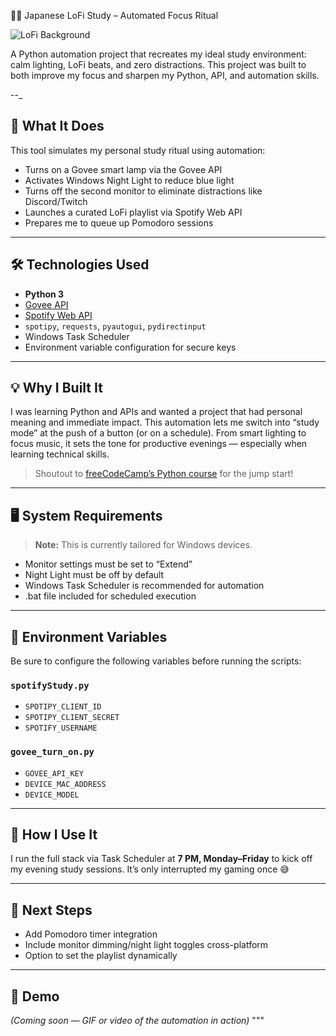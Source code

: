 🧘‍♂️ Japanese LoFi Study – Automated Focus Ritual

![LoFi Background](https://wallpapers.com/images/hd/lo-fi-desktop-n7xhiluyi3nkxcju.jpg)

A Python automation project that recreates my ideal study environment: calm lighting, LoFi beats, and zero distractions. This project was built to both improve my focus and sharpen my Python, API, and automation skills.

--_

## 🧠 What It Does

This tool simulates my personal study ritual using automation:

- Turns on a Govee smart lamp via the Govee API
- Activates Windows Night Light to reduce blue light
- Turns off the second monitor to eliminate distractions like Discord/Twitch
- Launches a curated LoFi playlist via Spotify Web API
- Prepares me to queue up Pomodoro sessions

---

## 🛠 Technologies Used

- **Python 3**
- [Govee API](https://developer.govee.com/)
- [Spotify Web API](https://developer.spotify.com/)
- `spotipy`, `requests`, `pyautogui`, `pydirectinput`
- Windows Task Scheduler
- Environment variable configuration for secure keys

---

## 💡 Why I Built It

I was learning Python and APIs and wanted a project that had personal meaning and immediate impact. This automation lets me switch into “study mode” at the push of a button (or on a schedule). From smart lighting to focus music, it sets the tone for productive evenings — especially when learning technical skills.

> Shoutout to [freeCodeCamp’s Python course](https://www.youtube.com/watch?v=WXsD0ZgxjRw&ab_channel=freeCodeCamp.org) for the jump start!

---

## 🖥️ System Requirements

> **Note:** This is currently tailored for Windows devices.

- Monitor settings must be set to “Extend”
- Night Light must be off by default
- Windows Task Scheduler is recommended for automation
- .bat file included for scheduled execution

---

## 🔐 Environment Variables

Be sure to configure the following variables before running the scripts:

### `spotifyStudy.py`
- `SPOTIPY_CLIENT_ID`
- `SPOTIPY_CLIENT_SECRET`
- `SPOTIFY_USERNAME`

### `govee_turn_on.py`
- `GOVEE_API_KEY`
- `DEVICE_MAC_ADDRESS`
- `DEVICE_MODEL`

---

## 🧪 How I Use It

I run the full stack via Task Scheduler at **7 PM, Monday–Friday** to kick off my evening study sessions. It’s only interrupted my gaming once 😅

---

## 🚀 Next Steps

- Add Pomodoro timer integration
- Include monitor dimming/night light toggles cross-platform
- Option to set the playlist dynamically

---

## 📸 Demo

*(Coming soon — GIF or video of the automation in action)*
"""

